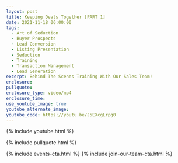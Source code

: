 ```yaml
---
layout: post
title: Keeping Deals Together [PART 1]
date: 2021-11-18 06:00:00
tags:
  - Art of Seduction
  - Buyer Prospects
  - Lead Conversion
  - Listing Presentation
  - Seduction
  - Training
  - Transaction Management
  - Lead Generation
excerpt: Behind The Scenes Training With Our Sales Team!
enclosure:
pullquote:
enclosure_type: video/mp4
enclosure_time:
use_youtube_image: true
youtube_alternate_image:
youtube_code: https://youtu.be/J5EXcgLrpg0
---
```

{% include youtube.html %}

{% include pullquote.html %}

{% include events-cta.html %} {% include join-our-team-cta.html %}
